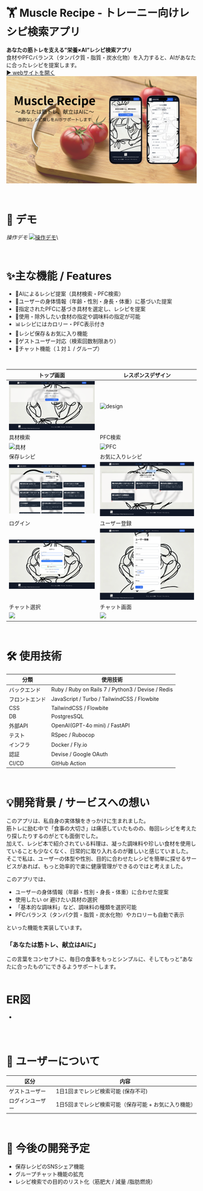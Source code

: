 # 🏋️ Muscle Recipe - トレーニー向けレシピ検索アプリ

**あなたの筋トレを支える”栄養×AI”レシピ検索アプリ**\
食材やPFCバランス（タンパク質・脂質・炭水化物）を入力すると、AIがあなたに合ったレシピを提案します。\
[▶︎ webサイトを開く](https://www.muscle-recipe.com)
![README_TopImage](public/images/Muscle-Recipe.png)

<br/>

# 🎥 デモ

*操作デモ*
[![操作デモ](https://i.gyazo.com/bcefc44580282c7fbf931addbee51ef9.gif)](https://gyazo.com/bcefc44580282c7fbf931addbee51ef9)\

<br/>

# ✨主な機能 / Features
- 🤖AIによるレシピ提案（具材検索・PFC検索）
- 👦ユーザーの身体情報（年齢・性別・身長・体重）に基づいた提案
- 🍗指定されたPFCに基づき具材を選定し、レシピを提案
- 🥕使用・除外したい食材の指定や調味料の指定が可能
- 📊レシピにはカロリー・PFC表示付き
- 🩷レシピ保存＆お気に入り機能
- 👤ゲストユーザー対応（検索回数制限あり）
- 💬チャット機能（１対１ / グループ）

<br/>

| トップ画面 | レスポンスデザイン |
| --- | --- |
| ![top](public/images/README_images/top.png) | ![design](public/images/recipe_design.png) |
| 具材検索 | PFC検索 |
| ![具材](public/images/search_ing.png) | ![PFC](public/images/search_pfc.png) |
| 保存レシピ | お気に入りレシピ |
| ![ing](public/images/README_images/save_all.png)| ![like](public/images/README_images/save_like.png) |
| ログイン | ユーザー登録 |
| ![login](public/images/README_images/login.png) | ![user_new](public/images/README_images/user_new.png) |
| チャット選択 | チャット画面 |
| ![](public/images/README_images/.png) | ![](public/images/README_images/.png) |

<br/>

# 🛠 使用技術

| 分類      | 使用技術                                             |
| ------- | ------------------------------------------------ |
| バックエンド  | Ruby / Ruby on Rails 7 / Python3 / Devise / Redis | 
| フロントエンド | JavaScript / Turbo / TailwindCSS / Flowbite |
| CSS           | TailwindCSS / Flowbite |
| DB            | PostgresSQL |
| 外部API       | OpenAI(GPT-4o mini) / FastAPI |
| テスト        | RSpec / Rubocop |
| インフラ      | Docker / Fly.io  |
| 認証          | Devise / Google OAuth |
| CI/CD        | GitHub Action |

<br/>

# 💡開発背景 / サービスへの想い
このアプリは、私自身の実体験をきっかけに生まれました。\
筋トレに励む中で「食事の大切さ」は痛感していたものの、毎回レシピを考えたり探したりするのがとても面倒でした。\
加えて、レシピ本で紹介されている料理は、凝った調味料や珍しい食材を使用していることも少なくなく、日常的に取り入れるのが難しいと感じていました。\
そこで私は、ユーザーの体型や性別、目的に合わせたレシピを簡単に探せるサービスがあれば、もっと効率的で楽に健康管理ができるのではと考えました。

このアプリでは、
  - ユーザーの身体情報（年齢・性別・身長・体重）に合わせた提案
  - 使用したい or 避けたい具材の選択
  - 「基本的な調味料」など、調味料の種類を選択可能
  - PFCバランス（タンパク質・脂質・炭水化物）やカロリーも自動で表示
  
といった機能を実装しています。

### **「あなたは筋トレ、献立はAIに」**

この言葉をコンセプトに、毎日の食事をもっとシンプルに、そしてもっと“あなたに合ったもの”にできるようサポートします。\
<br/>


# ER図
-
\
<br/>

# 👤 ユーザーについて

| 区分       | 内容                  |
| -------- | ------------------- |
| ゲストユーザー  | 1日1回までレシピ検索可能 (保存不可) |
| ログインユーザー | 1日5回までレシピ検索可能（保存可能 + お気に入り機能）  |  
<br/>

# 🌱 今後の開発予定

- 保存レシピのSNSシェア機能
- グループチャット機能の拡充
- レシピ検索での目的のリスト化（筋肥大 / 減量 /脂肪燃焼）
